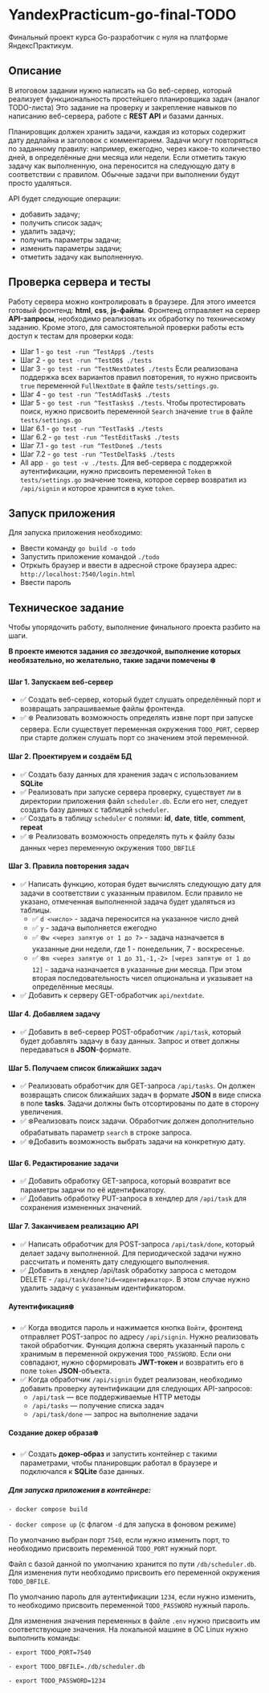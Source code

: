 # YandexPracticum-go-final-TODO
Финальный проект курса Go-разработчик с нуля на платформе ЯндексПрактикум.

## Описание

В итоговом задании нужно написать на Go веб-сервер, который реализует функциональность простейшего планировщика задач (аналог TODO-листа)
Это задание на проверку и закрепление навыков по написанию веб-сервера, работе с **REST API** и базами данных.

Планировщик должен хранить задачи, каждая из которых содержит дату дедлайна и заголовок с комментарием. Задачи могут повторяться по заданному правилу: например, ежегодно, через какое-то количество дней, в определённые дни месяца или недели. Если отметить такую задачу как выполненную, она переносится на следующую дату в соответствии с правилом. Обычные задачи при выполнении будут просто удаляться.

API будет следующие операции:
- добавить задачу;
- получить список задач;
- удалить задачу;
- получить параметры задачи;
- изменить параметры задачи;
- отметить задачу как выполненную.

## Проверка сервера и тесты

Работу сервера можно контролировать в браузере. Для этого имеется готовый фронтенд: **html**, **css**, **js-файлы**. Фронтенд отправляет на сервер **API-запросы**, необходимо реализовать их обработку по техническому заданию.
Кроме этого, для самостоятельной проверки работы есть доступ к тестам для проверки кода:
- Шаг 1 - `go test -run ^TestApp$ ./tests`
- Шаг 2 - `go test -run ^TestDB$ ./tests`
- Шаг 3 - `go test -run ^TestNextDate$ ./tests`
  Если реализована поддержка всех вариантов правил повторения, то нужно присвоить `true` переменной `FullNextDate` в файле `tests/settings.go`.
- Шаг 4 - `go test -run ^TestAddTask$ ./tests`
- Шаг 5 - `go test -run ^TestTasks$ ./tests`.
  Чтобы протестировать поиск, нужно присвоить переменной `Search` значение `true` в файле `tests/settings.go`
- Шаг 6.1 - `go test -run ^TestTask$ ./tests`
- Шаг 6.2 - `go test -run ^TestEditTask$ ./tests`
- Шаг 7.1 - `go test -run ^TestDone$ ./tests`
- Шаг 7.2 - `go test -run ^TestDelTask$ ./tests`
- All app `- go test -v ./tests`.
  Для веб-сервера с поддержкой аутентификации, нужно присвоить переменной `Token` в `tests/settings.go` значение токена, которое сервер возвратил из `/api/signin` и которое хранится в куке `token`.

## Запуск приложения
Для запуска приложения необходимо:
 - Ввести команду  `go build -o todo`
 - Запустить приложение командой `./todo`
 - Отркыть браузер и ввести в адресной строке браузера адрес: `http://localhost:7540/login.html`
 - Ввести пароль

## Техническое задание
Чтобы упорядочить работу, выполнение финального проекта разбито на шаги.

**В проекте имеются задания _со звездочкой_, выполнение которых необязательно, но желательно, такие задачи помечены ❄️**

#### Шаг 1. Запускаем веб-сервер
- ✅ Создать веб-сервер, который будет слушать определённый порт и возвращать запрашиваемые файлы фронтенда.
- ✅ ❄️ Реализовать возможность определять извне порт при запуске сервера. Если существует переменная окружения `TODO_PORT`, сервер при старте должен слушать порт со значением этой переменной.

#### Шаг 2. Проектируем и создаём БД
- ✅ Создать базу данных для хранения задач с использованием **SQLite**
- ✅ Реализовать при запуске сервера проверку, существует ли в директории приложения файл `scheduler.db`. Если его нет, следует создать базу данных с таблицей `scheduler`.
- ✅ Создать в таблицу `scheduler` с полями: **id**, **date**, **title**, **comment**, **repeat**
- ✅ ❄️ Реализовать возможность определять путь к файлу базы данных через переменную окружения `TODO_DBFILE`

#### Шаг 3. Правила повторения задач
- ✅  Написать функцию, которая будет вычислять следующую дату для задачи в соответствии с указанным правилом. Если правило не указано, отмеченная выполненной задача будет удаляться из таблицы.
    - ✅   `d <число>` - задача переносится на указанное число дней
    - ✅   `y` - задача выполняется ежегодно
    - ✅   ❄️`w <через запятую от 1 до 7>` - задача назначается в указанные дни недели, где 1 - понедельник, 7 - воскресенье.
    - ✅   ❄️`m <через запятую от 1 до 31,-1,-2> [через запятую от 1 до 12]` - задача назначается в указанные дни месяца. При этом вторая последовательность чисел опциональна и указывает на определённые месяцы.
- ✅ Добавить к серверу GET-обработчик `api/nextdate`.

#### Шаг 4. Добавляем задачу
- ✅ Добавить в веб-сервер POST-обработчик `/api/task`, который будет добавлять задачу в базу данных. Запрос и ответ должны передаваться в **JSON**-формате.

#### Шаг 5. Получаем список ближайших задач
- ✅ Реализовать обработчик для GET-запроса `/api/tasks`. Он должен возвращать список ближайших задач в формате **JSON** в виде списка в поле **tasks**. Задачи должны быть отсортированы по дате в сторону увеличения.
- ✅ ❄️Реализовать поиск задачи. Обработчик должен дополнительно обрабатывать параметр `search` в строке запроса.
- ✅ ❄️Добавить возможность выбрать задачи на конкретную дату.

#### Шаг 6. Редактирование задачи
- ✅ Добавить обработку GET-запроса, который возвратит все параметры задачи по её идентификатору.
- ✅ Добавить обработку PUT-запроса в хендлер для `/api/task` для сохранения измененных значений.

#### Шаг 7. Заканчиваем реализацию API
- ✅ Написать обработчик для POST-запроса `/api/task/done`, который делает задачу выполненной. Для периодической задачи нужно рассчитать и поменять дату следующего выполнения.
- ✅ Добавить в хендлер /api/task обработку запроса с методом DELETE - `/api/task/done?id=<идентификатор>`. В этом случае нужно удалить задачу с указанным идентификатором.

#### Аутентификация❄️
- ✅ Когда вводится пароль и нажимается кнопка `Войти`, фронтенд отправляет POST-запрос по адресу `/api/signin`. Нужно реализовать такой обработчик. Функция должна сверять указанный пароль с хранимым в переменной окружения `TODO_PASSWORD`. Если они совпадают, нужно сформировать **JWT-токен** и возвратить его в поле `token` **JSON**-объекта.
- ✅ Когда обработчик `/api/signin` будет реализован, необходимо добавить проверку аутентификации для следующих API-запросов:
  -  `/api/task` — все поддерживаемые HTTP методы
  -  `/api/tasks` — получение списка задач
  -  `/api/task/done` — запрос на выполнение задачи

#### Создание докер образа❄️
- ✅ Создать **докер-образ** и запустить контейнер с такими параметрами, чтобы планировщик работал в браузере и подключался к **SQLite** базе данных.

##### Для запуска приложения в контейнере:

`- docker compose build`

`- docker compose up` (с флагом `-d` для запуска в фоновом режиме)

По умолчанию выбран порт `7540`, если нужно изменить порт, то необходимо присвоить переменной `TODO_PORT` нужный порт.

Файл с базой данной по умолчанию хранится по пути `/db/scheduler.db`. Для изменения пути необходимо присвоить его переменной окружения `TODO_DBFILE`.

По умолчанию пароль для аутентификации `1234`, если нужно изменить, то необходимо присвоить переменной `TODO_PASSWORD` нужный пароль.

Для изменения значения переменных в файле `.env` нужно присвоить им соответствующие значения.
На локальной машине в ОС Linux нужно выполнить команды:

`- export TODO_PORT=7540`

`- export TODO_DBFILE=./db/scheduler.db`

`- export TODO_PASSWORD=1234`

